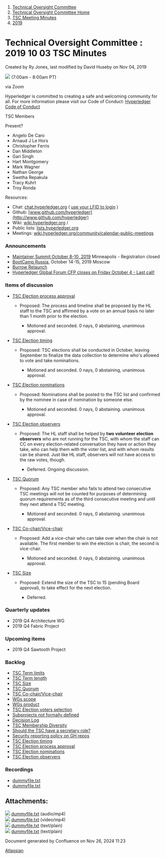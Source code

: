 1. [Technical Oversight Committee](index.html)
2. [Technical Oversight Committee Home](Technical-Oversight-Committee-Home_21430274.html)
3. [TSC Meeting Minutes](TSC-Meeting-Minutes_21448544.html)
4. [2019](2019_21448546.html)

# Technical Oversight Committee : 2019 10 03 TSC Minutes

Created by Ry Jones, last modified by David Huseby on Nov 04, 2019

![](plugins/servlet/confluence/placeholder/unknown-macro) (7:00am - 8:00am PT)

via Zoom

Hyperledger is committed to creating a safe and welcoming community for all. For more information please visit our Code of Conduct: [Hyperledger Code of Conduct](https://lf-hyperledger.atlassian.net/wiki/spaces/HYP/pages/19595281/Hyperledger+Code+of+Conduct)

TSC Members

Present?

- Angelo De Caro
- Arnaud J Le Hors
- Christopher Ferris
- Dan Middleton
- Gari Singh
- Hart Montgomery
- Mark Wagner
- Nathan George
- Swetha Repakula
- Tracy Kuhrt
- Troy Ronda

Resources:

- Chat: [chat.hyperledger.org](http://chat.hyperledger.org/) ( [use your LFID to login](https://www.youtube.com/watch?v=EEc4JRyaAoA) )
- Github: [www.github.com/hyperledger](http://www.github.com/hyperledger)
- Wiki: [wiki.hyperledger.org](https://lf-hyperledger.atlassian.net) /
- Public lists: [lists.hyperledger.org](https://lists.hyperledger.org)
- Meetings: [wiki.hyperledger.org/community/calendar-public-meetings](https://lf-hyperledger.atlassian.net/community/calendar-public-meetings)

### Announcements

- [Maintainer Summit October 8-10, 2019](https://lf-hyperledger.atlassian.net/display/events/Maintainer+Summit+October+8-10%2C+2019) Minneapolis - Registration closed
- [BootCamp Russia](https://lf-hyperledger.atlassian.net/display/RU/BootCamp+Russia), October 14-15, 2019 Moscow
- [Burrow Relaunch](https://lists.hyperledger.org/g/tsc/topic/34356131)
- [Hyperledger Global Forum CFP closes on Friday October 4 - Last call!](https://events.linuxfoundation.org/events/hyperledger-global-forum-2020/program/cfp/)

### Items of discussion

- [TSC Election process approval](https://lf-hyperledger.atlassian.net/display/TSC/TSC+Election+process+approval)
  
  - Proposed: The process and timeline shall be proposed by the HL staff to the TSC and affirmed by a vote on an annual basis no later than 1 month prior to the election.
    
    - Motioned and seconded. 0 nays, 0 abstaining, unanimous approval.
- [TSC Election timing](https://lf-hyperledger.atlassian.net/display/TSC/TSC+Election+timing)
  
  - Proposed: TSC elections shall be conducted in October, leaving September to finalize the data collection to determine who's allowed to vote and take nominations.
    
    - Motioned and seconded. 0 nays, 0 abstaining, unanimous approval.
- [TSC Election nominations](https://lf-hyperledger.atlassian.net/display/TSC/TSC+Election+nominations)
  
  - Proposed: Nominations shall be posted to the TSC list and confirmed by the nominee in case of nomination by someone else.
    
    - Motioned and seconded. 0 nays, 0 abstaining. unanimous approval.
- [TSC Election observers](https://lf-hyperledger.atlassian.net/display/TSC/TSC+Election+observers)
  
  - Proposed: The HL staff shall be helped by **two volunteer election observers** who are not running for the TSC, with whom the staff can CC on every election-related conversation they have or action they take, who can help them with the voter list, and with whom results can be shared. Just like HL staff, observers will not have access to the raw votes, though.
    
    - Deferred. Ongoing discussion.
- [TSC Quorum](https://lf-hyperledger.atlassian.net/display/TSC/TSC+Quorum)
  
  - Proposed: Any TSC member who fails to attend two consecutive TSC meetings will not be counted for purposes of determining quorum requirements as of the third consecutive meeting and until they next attend a TSC meeting.
    
    - Motioned and seconded. 0 nays, 0 abstaining. unanimous approval.
- [TSC Co-chair/Vice-chair](https://lf-hyperledger.atlassian.net/pages/viewpage.action?pageId=20021855)
  
  - Proposed: Add a vice-chair who can take over when the chair is not available. The first member to win the election is chair, the second is vice-chair.
    
    - Motioned and seconded. 0 nays, 0 abstaining. unanimous approval.
- [TSC Size](https://lf-hyperledger.atlassian.net/display/TSC/TSC+Size)
  
  - Proposed: Extend the size of the TSC to 15 (pending Board approval), to take effect for the next election.
    
    - Deferred.

### Quarterly updates

- 2019 Q4 Architecture WG
- 2019 Q4 Fabric Project

### Upcoming items

- 2019 Q4 Sawtooth Project

### Backlog

- [TSC Term limits](TSC-Term-limits_21431714.html)
- [TSC Term length](TSC-Term-length_21431690.html)
- [TSC Size](TSC-Size_21430312.html)
- [TSC Quorum](TSC-Quorum_21431698.html)
- [TSC Co-chair/Vice-chair](21431694.html)
- [WGs scope](WGs-scope_21431725.html)
- [WGs product](WGs-product_21431731.html)
- [TSC Election voters selection](TSC-Election-voters-selection_21431702.html)
- [Subprojects not formally defined](Subprojects-not-formally-defined_21431719.html)
- [Decision Log](Decision-Log_21431740.html)
- [TSC Membership Diversity](TSC-Membership-Diversity_21430345.html)
- [Should the TSC have a secretary role?](21431769.html)
- [Security reporting policy on GH repos](Security-reporting-policy-on-GH-repos_21430398.html)
- [TSC Election timing](TSC-Election-timing_21434701.html)
- [TSC Election process approval](TSC-Election-process-approval_21434681.html)
- [TSC Election nominations](TSC-Election-nominations_21434695.html)
- [TSC Election observers](TSC-Election-observers_21434687.html)

### Recordings

- [dummyfile.txt](#)
- [dummyfile.txt](#)

## Attachments:

![](images/icons/bullet_blue.gif) [dummyfile.txt](attachments/21434786/21457396.txt) (audio/mp4)  
![](images/icons/bullet_blue.gif) [dummyfile.txt](attachments/21434786/21457623.txt) (video/mp4)  
![](images/icons/bullet_blue.gif) [dummyfile.txt](attachments/21434786/21448919.txt) (text/plain)  
![](images/icons/bullet_blue.gif) [dummyfile.txt](attachments/21434786/21448920.txt) (text/plain)

Document generated by Confluence on Nov 26, 2024 11:23

[Atlassian](http://www.atlassian.com/)
